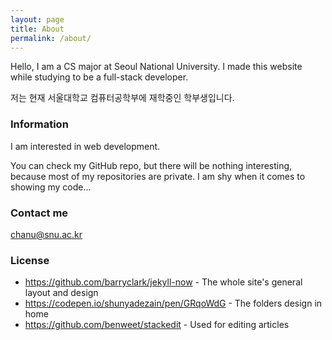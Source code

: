 ```yaml
---
layout: page
title: About
permalink: /about/
---
```


Hello, I am a CS major at Seoul National University. I made this website while studying to be a full-stack developer.

저는 현재 서울대학교 컴퓨터공학부에 재학중인 학부생입니다.

### Information

I am interested in web development.

You can check my GitHub repo, but there will be nothing interesting, because most of my repositories are private. I am shy when it comes to showing my code...

### Contact me

[chanu@snu.ac.kr](mailto:chanu@snu.ac.kr)

### License
* https://github.com/barryclark/jekyll-now - The whole site's general layout and design
* https://codepen.io/shunyadezain/pen/GRqoWdG - The folders design in home
* https://github.com/benweet/stackedit - Used for editing articles
<!--stackedit_data:
eyJoaXN0b3J5IjpbMTUyMjc5MTA5NywxNTA2NjQ3MzMyXX0=
-->